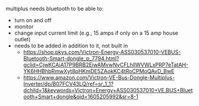 multiplus needs bluetooth to be able to:
- turn on and off
- monitor
- change input current limit (e.g., 15 amps if only on a 15 amp house outlet)
- needs to be added in addition to it, not built in
  - https://shop.pkys.com/Victron-Energy-ASS030537010-VEBUS-Bluetooth-Smart-dongle_p_7794.html?gclid=CjwKCAiA17P9BRB2EiwAMvwNyCFLhlIWVWLxPRP7eTatAH-YK6HHBhbRmwXyt8pHKmDE5ZAokKC4tRoCPMoQAvD_BwE
   - https://www.amazon.com/Victron-VE-Bus-Dongle-Multiplus-Inverter/dp/B07FCV43LQ/ref=sr_1_1?dchild=1&keywords=Victron+Energy+ASS030537010+VE.BUS+Bluetooth+Smart+dongle&qid=1605205992&sr=8-1

